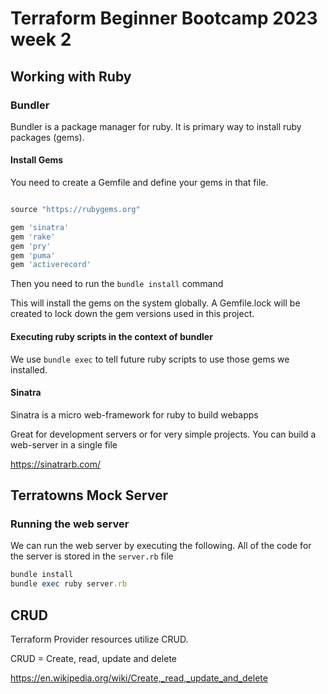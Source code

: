 # Terraform Beginner Bootcamp 2023 week 2

## Working with Ruby

### Bundler

Bundler is a package manager for ruby. It is primary way to install ruby packages (gems).

#### Install Gems
You need to create a Gemfile and define your gems in that file.

```ruby

source "https://rubygems.org"

gem 'sinatra'
gem 'rake'
gem 'pry'
gem 'puma'
gem 'activerecord'
```

Then you need to run the `bundle install` command

This will install the gems on the system globally.
A Gemfile.lock will be created to lock down the gem versions used in this project.

#### Executing ruby scripts in the context of bundler
We use `bundle exec` to tell future ruby scripts to use those gems we installed.

#### Sinatra

Sinatra is a micro web-framework for ruby to build webapps

Great for development servers or for very simple projects. You can build a web-server in a single file


https://sinatrarb.com/


## Terratowns Mock Server

### Running the web server

We can run the web server by executing the following. All of the code for the server
is stored in the `server.rb` file
```ruby
bundle install
bundle exec ruby server.rb
```

## CRUD

Terraform Provider resources utilize CRUD.

CRUD = Create, read, update and delete

https://en.wikipedia.org/wiki/Create,_read,_update_and_delete